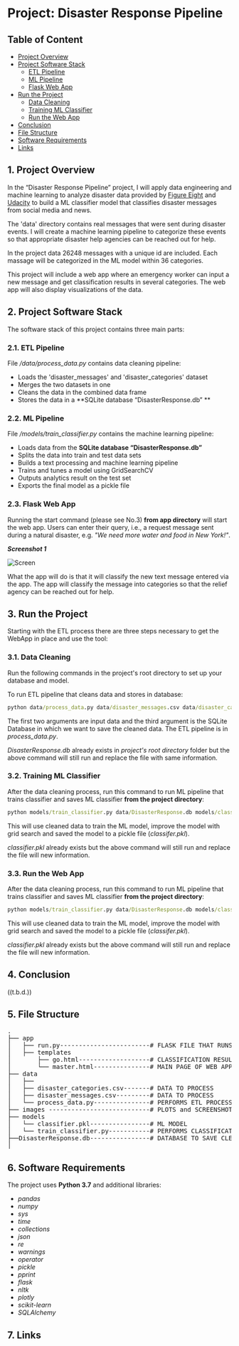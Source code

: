 # Project: Disaster Response Pipeline

## Table of Content

- [Project Overview](#overview)
- [Project Software Stack](#stack)
  - [ETL Pipeline](#etl_pipeline)
  - [ML Pipeline](#ml_pipeline)
  - [Flask Web App](#flask)
- [Run the Project](#run)
  - [Data Cleaning](#cleaning)
  - [Training ML Classifier](#training)
  - [Run the Web App](#runapp)
- [Conclusion](#conclusion)
- [File Structure](#files)
- [Software Requirements](#sw_requirements)
- [Links](#links)


<a id='overview'></a>

## 1. Project Overview

In the “Disaster Response Pipeline” project, I will apply data engineering and machine learning to analyze disaster data provided by <a href="https://www.figure-eight.com/" target="_blank">Figure Eight</a> and <a href="https://www.udacity.com/" target="_blank">Udacity</a> to build a ML classifier model that classifies disaster messages from social media and news.

The 'data' directory contains real messages that were sent during disaster events. I will create a machine learning pipeline to categorize these events so that appropriate disaster help agencies can be reached out for help.

In the project data 26248 messages with a unique id are included. Each massage will be categorized in the ML model within 36 categories.   

This project will include a web app where an emergency worker can input a new message and get classification results in several categories. The web app will also display visualizations of the data.


<a id='stack'></a>

## 2. Project Software Stack

The software stack of this project contains three main parts:

<a id='etl_pipeline'></a>

### 2.1. ETL Pipeline

File _/data/process_data.py_ contains data cleaning pipeline:

- Loads the 'disaster_messages' and 'disaster_categories' dataset
- Merges the two datasets in one
- Cleans the data in the combined data frame
- Stores the data in a **SQLite database “DisasterResponse.db” **

<a id='ml_pipeline'></a>

### 2.2. ML Pipeline

File _/models/train_classifier.py_ contains the machine learning pipeline:

- Loads data from the **SQLite database “DisasterResponse.db”**
- Splits the data into train and test data sets
- Builds a text processing and machine learning pipeline
- Trains and tunes a model using GridSearchCV
- Outputs analytics result on the test set
- Exports the final model as a pickle file

<a id='flask'></a>

### 2.3. Flask Web App

Running the start command (please see No.3) **from app directory** will start the web app. Users can enter their query, i.e., a request message sent during a natural disaster, e.g. _"We need more water and food in New York!"_.

**_Screenshot 1_**

![Screen](images/Screenshot1.jpg)

What the app will do is that it will classify the new text message entered via the app. The app will classify the message into categories so that the relief agency can be reached out for help.

<a id='run'></a>

## 3. Run the Project

Starting with the ETL process there are three steps necessary to get the WebApp in place and use the tool: 

<a id='cleaning'></a>

### 3.1. Data Cleaning

Run the following commands in the project's root directory to set up your database and model.

To run ETL pipeline that cleans data and stores in database:

```bat
python data/process_data.py data/disaster_messages.csv data/disaster_categories.csv data/DisasterResponse.db
```

The first two arguments are input data and the third argument is the SQLite Database in which we want to save the cleaned data. The ETL pipeline is in _process_data.py_.

_DisasterResponse.db_ already exists in _project's root directory_ folder but the above command will still run and replace the file with same information. 


<a id='training'></a>

### 3.2. Training ML Classifier

After the data cleaning process, run this command to run ML pipeline that trains classifier and saves ML classifier **from the project directory**:

```bat
python models/train_classifier.py data/DisasterResponse.db models/classifier.pkl
```

This will use cleaned data to train the ML model, improve the model with grid search and saved the model to a pickle file (_classifer.pkl_).

_classifier.pkl_ already exists but the above command will still run and replace the file will new information.


<a id='runapp'></a>

### 3.3. Run the Web App

After the data cleaning process, run this command to run ML pipeline that trains classifier and saves ML classifier **from the project directory**:

```bat
python models/train_classifier.py data/DisasterResponse.db models/classifier.pkl
```

This will use cleaned data to train the ML model, improve the model with grid search and saved the model to a pickle file (_classifer.pkl_).

_classifier.pkl_ already exists but the above command will still run and replace the file will new information.


<a id='conclusion'></a>

## 4. Conclusion

((t.b.d.))

<a id='files'></a>

## 5. File Structure

<pre>
.
├── app
│   ├── run.py------------------------# FLASK FILE THAT RUNS APP
│   ├── templates
│       ├── go.html-------------------# CLASSIFICATION RESULT PAGE
│       └── master.html---------------# MAIN PAGE OF WEB APP
├── data
│   ├── 
│   ├── disaster_categories.csv-------# DATA TO PROCESS
│   ├── disaster_messages.csv---------# DATA TO PROCESS
│   └── process_data.py---------------# PERFORMS ETL PROCESS
├── images ---------------------------# PLOTS and SCREENSHOTS
├── models
│   └── classifier.pkl----------------# ML MODEL
│   └── train_classifier.py-----------# PERFORMS CLASSIFICATION TASK
├──DisasterResponse.db----------------# DATABASE TO SAVE CLEANED DATA
│
</pre>


<a id='sw_requirements'></a>

## 6. Software Requirements

The project uses **Python 3.7** and additional libraries: 
- _pandas_
- _numpy_ 
- _sys_
- _time_
- _collections_
- _json_
- _re_
- _warnings_
- _operator_
- _pickle_
- _pprint_
- _flask_
- _nltk_
- _plotly_
- _scikit-learn_
- _SQLAlchemy_


<a id='links'></a>

## 7. Links



